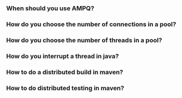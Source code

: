 ### When should you use AMPQ?

### How do you choose the number of connections in a pool?

### How do you choose the number of threads in a pool?

### How do you interrupt a thread in java?

### How to do a distributed build in maven?

### How to do distributed testing in maven?